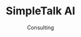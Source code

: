 ---
#preview
id: 2
slug: simpletalk-ai
title: SimpleTalk AI
image: /img/works/simpletalk/preview.jpg
category: ARTIFICIAL INTELLIGENCE
date: Consulting

#params
layout: "default"

#full details
demoLink: "https://simpletalk.ai/"
introTitle: "SimpleTalk <span class=\"mil-thin\">AI</span>"
details:
    - label: "Client"
      value: "Simple Talk, LLC."

    - label: "Date"
      value: "October 2023 - November 2023"

    - label: "Services"
      value: "Consulting"

description:
    enabled: 1
    title: "Lorem ipsum dolor sit amet"
    content: "
      <p>Lorem ipsum dolor sit amet, consectetur adipiscing elit, sed do eiusmod tempor incididunt ut labore et dolore magna aliqua. Ut enim ad minim veniam, quis nostrud exercitation ullamco laboris nisi ut aliquip ex ea commodo consequat.</p>
      <p>Duis aute irure dolor in reprehenderit in voluptate velit esse cillum dolore eu fugiat nulla pariatur. Excepteur sint occaecat cupidatat non proident, sunt in culpa qui officia deserunt mollit anim id est laborum.</p>
    "

gallery: 
    enabled: 1
    items:

        - image: /img/works/simpletalk/1.jpg
          alt: "Simple talk landing page"

        - image: /img/works/simpletalk/2.jpg
          alt: "Simple talk landing page"

        - image: /img/works/simpletalk/3.jpg
          alt: "Simple talk landing page"
---